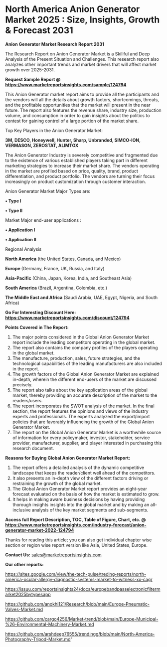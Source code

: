 # North America Anion Generator Market 2025 : Size, Insights, Growth & Forecast 2031

<strong>Anion Generator Market Research Report 2031</strong>

The Research Report on Anion Generator Market is a Skillful and Deep Analysis of the Present Situation and Challenges. This research report also analyzes other important trends and market drivers that will affect market growth over 2025-2031.

<strong>Request Sample Report @ <a href=https://www.marketreportsinsights.com/sample/124794>https://www.marketreportsinsights.com/sample/124794</a></strong>

This Anion Generator market report aims to provide all the participants and the vendors will all the details about growth factors, shortcomings, threats, and the profitable opportunities that the market will present in the near future. The report also features the revenue share, industry size, production volume, and consumption in order to gain insights about the politics to contest for gaining control of a large portion of the market share.

Top Key Players in the Anion Generator Market:

<strong>3M, DESCO, Honeywell, Hunter, Sharp, Unbranded, SIMCO-ION, VERMASON, ZEROSTAT, ALIMTOX</strong>

The Anion Generator Industry is severely competitive and fragmented due to the existence of various established players taking part in different marketing strategies to increase their market share. The vendors operating in the market are profiled based on price, quality, brand, product differentiation, and product portfolio. The vendors are turning their focus increasingly on product customization through customer interaction.

Anion Generator Market Major Types are:

<strong>• Type I

• Type II</strong>

Market Major end-user applications :

<strong>• Application I

• Application II</strong>

Regional Analysis

</u><strong><b>North America</b></strong> (the United States, Canada, and Mexico)

<strong><b>Europe </b></strong>(Germany, France, UK, Russia, and Italy)

<strong><b>Asia-Pacific</b></strong> (China, Japan, Korea, India, and Southeast Asia)

<strong><b>South America</b></strong> (Brazil, Argentina, Colombia, etc.)

<strong><b>The Middle East and Africa</b></strong> (Saudi Arabia, UAE, Egypt, Nigeria, and South Africa)

<strong>Go For Interesting Discount Here: <a href=https://www.marketreportsinsights.com/discount/124794>https://www.marketreportsinsights.com/discount/124794</a></strong>

<strong>Points Covered in The Report:</strong>
<ol>
  <li>The major points considered in the Global Anion Generator Market report include the leading competitors operating in the global market.</li>
  <li>The report also contains the company profiles of the players operating in the global market.</li>
  <li>The manufacture, production, sales, future strategies, and the technological capabilities of the leading manufacturers are also included in the report.</li>
  <li>The growth factors of the Global Anion Generator Market are explained in-depth, wherein the different end-users of the market are discussed precisely.</li>
  <li>The report also talks about the key application areas of the global market, thereby providing an accurate description of the market to the readers/users.</li>
  <li>The report incorporates the SWOT analysis of the market. In the final section, the report features the opinions and views of the industry experts and professionals. The experts analyzed the export/import policies that are favorably influencing the growth of the Global Anion Generator Market.</li>
  <li>The report on the Global Anion Generator Market is a worthwhile source of information for every policymaker, investor, stakeholder, service provider, manufacturer, supplier, and player interested in purchasing this research document.</li>
</ol>
<strong>Reasons for Buying Global Anion Generator Market Report:</strong>

<ol>
  <li>The report offers a detailed analysis of the dynamic competitive landscape that keeps the reader/client well ahead of the competitors.</li>
  <li>It also presents an in-depth view of the different factors driving or restraining the growth of the global market.</li>
  <li>The Global Anion Generator Market report provides an eight-year forecast evaluated on the basis of how the market is estimated to grow.</li>
  <li>It helps in making aware business decisions by having providing thorough insights insights into the global market and by making an all-inclusive analysis of the key market segments and sub-segments.</li>
</ol>
<strong>Access full Report Description, TOC, Table of Figure, Chart, etc. @ <a href=https://www.marketreportsinsights.com/industry-forecast/anion-generator-market-2022-124794>https://www.marketreportsinsights.com/industry-forecast/anion-generator-market-2022-124794</a></strong>


Thanks for reading this article; you can also get individual chapter wise section or region wise report version like Asia, United States, Europe.

<strong>Contact Us:</strong>
sales@marketreportsinsights.com

<strong>Our other reports:</strong>

<a href=https://sites.google.com/view/the-tech-pulse/treding-reports/north-america-ocular-allergy-diagnostic-systems-market-to-witness-xx-cagr>https://sites.google.com/view/the-tech-pulse/treding-reports/north-america-ocular-allergy-diagnostic-systems-market-to-witness-xx-cagr</a>

<a href=https://issuu.com/reportsinsights24/docs/europebandpasselectronicfiltermarket2025bytypesapp>https://issuu.com/reportsinsights24/docs/europebandpasselectronicfiltermarket2025bytypesapp</a>

<a href=https://github.com/anokhi121/Research/blob/main/Europe-Pneumatic-Valves-Market.md>https://github.com/anokhi121/Research/blob/main/Europe-Pneumatic-Valves-Market.md</a>

<a href=https://github.com/cargo4256/Market-trend/blob/main/Europe-Municipal-%26-Environmental-Machinery-Market.md>https://github.com/cargo4256/Market-trend/blob/main/Europe-Municipal-%26-Environmental-Machinery-Market.md</a>

<a href=https://github.com/arshdeep76555/trendingg/blob/main/North-America-Photography-Tripod-Market.md>https://github.com/arshdeep76555/trendingg/blob/main/North-America-Photography-Tripod-Market.md</a>"
